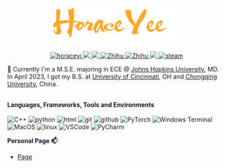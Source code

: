 <p align="center">
<img src="https://github.com/horaceyi/horaceyi/blob/main/images/HoraceYee.png"> 
<p align="center">
<a href="https://github.com/horaceyi">
<img src="https://komarev.com/ghpvc/?username=horaceyi&style=flat-square" alt="horaceyi" />
</a>
 <a href="mailto:horaceyi@outlook.com">
<img src="https://img.shields.io/badge/-horaceyi@outlook.com-0072C6?style=flat-square&logo=microsoft-outlook&logoColor=white&link=mailto:horaceyi@outlook.com">
</a>
</a>
 <a href="mailto:hongrui.yee@gmail.com">
 <img src="https://img.shields.io/badge/-hongrui.yee@gmail.com-c14438?style=flat-square&logo=Gmail&logoColor=white&link=mailto:hongrui.yee@gmail.com">
</a>
 <a>
  <a href="https://www.zhihu.com/people/horaceyi" target="_blank">
    <img src="https://img.shields.io/badge/知乎-Horace-0079FF.svg?style=flat-square&logo=zhihu&logoColor=white" alt="Zhihu">
  </a>
    <a href="https://www.linkedin.com/in/horaceyi/" target="_blank">
    <img src="https://img.shields.io/badge/LinkedIn-Hongrui Yi-0079FF.svg?style=flat-square&logo=linkedin&logoColor=white" alt="Zhihu">
  </a>
  <a href="https://github.com/horaceyi">
 <img src="https://img.shields.io/badge/-SW249535691301-E60012?style=flat-square&logo=Nintendo-Switch&logoColor=FFFFFF">
</a>
 <a>
  <a href="https://steamcommunity.com/id/horaceyi/"> 
 <img src="https://img.shields.io/badge/@Horace-1DA1F2?style=flat-square&logo=Steam&logoColor=black" alt="steam"/>
  </a>
</p>

🌱 Currently I'm a M.S.E. majoring in ECE @ [Johns Hopkins University](https://www.jhu.edu/), MD. In April 2023, I got my B.S. at [University of Cincinnati](https://www.ec.edu), OH and [Chongqing University](https://english.cqu.edu.cn), China. 

<p>
</br><strong>Languages, Frameworks, Tools and Environments</strong></br></br>
<img alt="C++" src="https://img.shields.io/badge/-C++-525288?style=flat-square&logo=c%2B%2B&logoColor=white" />
<img alt="python" src="https://img.shields.io/badge/-Python-74787a?style=flat-square&logo=python&logoColor=white" />
<img alt="html" src="https://img.shields.io/badge/-html-d2d97a?style=flat-square&logo=html5&logoColor=white" />

<img alt="git" src="https://img.shields.io/badge/-Git-5c2223?style=flat-square&logo=git&logoColor=white" />
<img alt="github" src="https://img.shields.io/badge/-GitHub-d13c74?style=flat-square&logo=github&logoColor=white" />
<img alt="PyTorch" src="https://img.shields.io/badge/-PyTorch-94567a?style=flat-square&logo=PyTorch&logoColor=white" />
<img alt="Windows Terminal" src="https://img.shields.io/badge/-Terminal-36292f?style=flat-square&logo=Windows Terminal&logoColor=white" />

<img alt="MacOS" src="https://img.shields.io/badge/-MacOS-4e94a7?style=flat-square&logo=macos&logoColor=white" />
<img alt="linux" src="https://img.shields.io/badge/-Linux-8076a3?style=flat-square&logo=linux&logoColor=white" />
<img alt="VSCode" src="https://img.shields.io/badge/-VSCode-007ACC?style=flat-square&logo=Visual Studio Code&logoColor=white" />
<img alt="PyCharm" src="https://img.shields.io/badge/-PyCharm-b7ae8f?style=flat-square&logo=Pycharm&logoColor=white" />
</p>

<strong>Personal Page 📫</strong>
* [Page](https://horaceyi.com)
